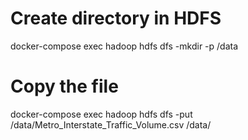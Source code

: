 # Create directory in HDFS
docker-compose exec hadoop hdfs dfs -mkdir -p /data

# Copy the file
docker-compose exec hadoop hdfs dfs -put /data/Metro_Interstate_Traffic_Volume.csv /data/
